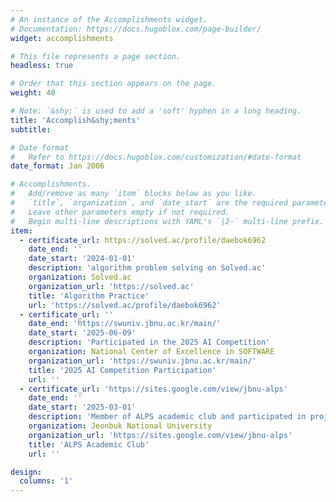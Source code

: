 ```yaml
---
# An instance of the Accomplishments widget.
# Documentation: https://docs.hugoblox.com/page-builder/
widget: accomplishments

# This file represents a page section.
headless: true

# Order that this section appears on the page.
weight: 40

# Note: `&shy;` is used to add a 'soft' hyphen in a long heading.
title: 'Accomplish&shy;ments'
subtitle:

# Date format
#   Refer to https://docs.hugoblox.com/customization/#date-format
date_format: Jan 2006

# Accomplishments.
#   Add/remove as many `item` blocks below as you like.
#   `title`, `organization`, and `date_start` are the required parameters.
#   Leave other parameters empty if not required.
#   Begin multi-line descriptions with YAML's `|2-` multi-line prefix.
item:
  - certificate_url: https://solved.ac/profile/daebok6962
    date_end: ''
    date_start: '2024-01-01'
    description: 'algorithm problem solving on Solved.ac'
    organization: Solved.ac
    organization_url: 'https://solved.ac'
    title: 'Algorithm Practice'
    url: 'https://solved.ac/profile/daebok6962'
  - certificate_url: ''
    date_end: 'https://swuniv.jbnu.ac.kr/main/'
    date_start: '2025-06-09'
    description: 'Participated in the 2025 AI Competition'
    organization: National Center of Excellence in SOFTWARE
    organization_url: 'https://swuniv.jbnu.ac.kr/main/'
    title: '2025 AI Competition Participation'
    url: ''
  - certificate_url: 'https://sites.google.com/view/jbnu-alps'
    date_end: ''
    date_start: '2025-03-01'
    description: 'Member of ALPS academic club and participated in projects'
    organization: Jeonbuk National University
    organization_url: 'https://sites.google.com/view/jbnu-alps'
    title: 'ALPS Academic Club'
    url: ''

design:
  columns: '1'
---
```

